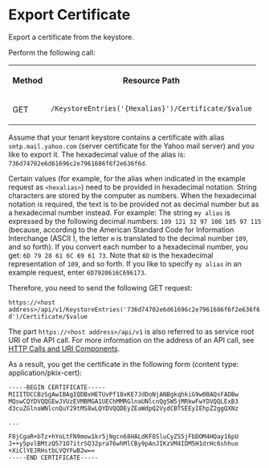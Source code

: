 <!-- loio1133cca9e3404d65bb5b6414e388a33b -->

# Export Certificate

Export a certificate from the keystore.



Perform the following call:


<table>
<tr>
<th valign="top">

Method



</th>
<th valign="top">

Resource Path



</th>
</tr>
<tr>
<td valign="top">

GET



</td>
<td valign="top">

 `​/KeystoreEntries('{Hexalias}')/Certificate/$value` 



</td>
</tr>
</table>

Assume that your tenant keystore contains a certificate with alias `smtp.mail.yahoo.com` \(server certificate for the Yahoo mail server\) and you like to export it. The hexadecimal value of the alias is: `736d74702e6d61696c2e7961686f6f2e636f6d`.

Certain values \(for example, for the alias when indicated in the example request as `<hexalias>`\) need to be provided in hexadecimal notation. String characters are stored by the computer as numbers. When the hexadecimal notation is required, the text is to be provided not as decimal number but as a hexadecimal number instead. For example: The string `my alias` is expressed by the following decimal numbers: `109 121 32 97 108 105 97 115` \(because, according to the American Standard Code for Information Interchange \(ASCII \), the letter `m` is translated to the decimal number `109`, and so forth\). If you convert each number to a hexadecimal number, you get: `6D 79 20 61 6C 69 61 73`. Note that `6D` is the hexadecimal representation of `109`, and so forth. If you like to specify `my alias` in an example request, enter `6D7920616C696173`.

Therefore, you need to send the following GET request:

`https://<host address>/api/v1/KeystoreEntries('736d74702e6d61696c2e7961686f6f2e636f6d')/Certificate/$value`

The part `https://<host address>/api/v1` is also referred to as service root URI of the API call. For more information on the address of an API call, see [HTTP Calls and URI Components](http-calls-and-uri-components-ca75e12.md).

As a result, you get the certificate in the following form \(content type: application/pkix-cert\):

```
-----BEGIN CERTIFICATE-----
MIIITDCCBzSgAwIBAgIQDBxHETUvPf18xKE7JdDoNjANBgkqhkiG9w0BAQsFADBw
MQswCQYDVQQGEwJVUzEVMBMGA1UEChMMRGlnaUNlcnQgSW5jMRkwFwYDVQQLExB3
d3cuZGlnaWNlcnQuY29tMS8wLQYDVQQDEyZEaWdpQ2VydCBTSEEyIEhpZ2ggQXNz

...

F8jCgaR+bTz+hYoLtFN9mow1kr5jNgcn68HALdKF8SluCyZS5jFbDOM4HQay16pU
J++y5pvlBMtzQ571O7itrSQ32praT6whMlCBy9pAnJIKzVM4IDM5H1drHc6shhuo
+XiClYEJRHstbLVQYFwB2w==
-----END CERTIFICATE-----
```

